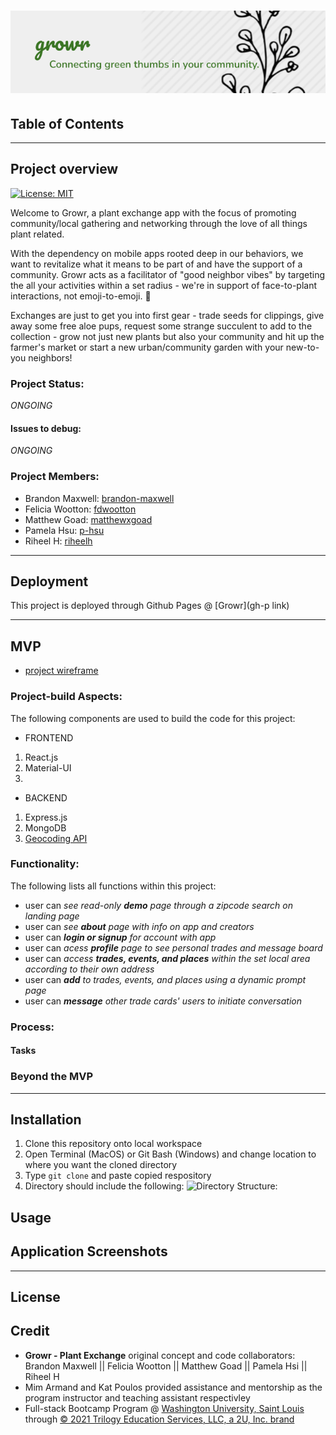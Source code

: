 # ![GROWR-logo](./assets/growr-logo.png)
## Table of Contents

****

## Project overview
[![License: MIT](https://img.shields.io/badge/License-MIT-yellow.svg)](https://opensource.org/licenses/MIT)


Welcome to Growr, a plant exchange app with the focus of promoting community/local gathering and networking through the love of all things plant related.

With the dependency on mobile apps rooted deep in our behaviors, we want to revitalize what it means to be part of and have the support of a community. Growr acts as a facilitator of "good neighbor vibes" by targeting the all your activities within a set radius - we're in support of face-to-plant interactions, not emoji-to-emoji. :seedling:

Exchanges are just to get you into first gear - trade seeds for clippings, give away some free aloe pups, request some strange succulent to add to the collection - grow not just new plants but also your community and hit up the farmer's market or start a new urban/community garden with your new-to-you neighbors!

### Project Status:

*ONGOING*

#### Issues to debug:
*ONGOING*

### Project Members:
* Brandon Maxwell: [brandon-maxwell](https://github.com/brandon-maxwell)
* Felicia Wootton: [fdwootton](https://github.com/fdwootton)
* Matthew Goad: [matthewxgoad](https://github.com/matthewxgoad)
* Pamela Hsu: [p-hsu](https://github.com/p-hsu)
* Riheel H: [riheelh](https://github.com/riheelh)

****

## Deployment

This project is deployed through Github Pages @ [Growr](gh-p link)

****

## MVP

* [project wireframe](./assets/growr-wireframe.pdf)

### Project-build Aspects:

The following components are used to build the code for this project:

* FRONTEND
1. React.js
2. Material-UI
3. 

* BACKEND
1. Express.js
2. MongoDB
3. [Geocoding API](https://developers.google.com/maps/documentation/geocoding/overview) 

### Functionality:

The following lists all functions within this project:

* user can *see read-only **demo** page through a zipcode search on landing page*
* user can *see **about** page with info on app and creators*
* user can ***login or signup** for account with app*
* user can *acess **profile** page to see personal trades and message board*
* user can *access **trades, events, and places** within the set local area according to their own address*
* user can ***add** to trades, events, and places using a dynamic prompt page*
* user can ***message** other trade cards' users to initiate conversation*


### Process:
#### Tasks

### Beyond the MVP

****

## Installation

1. Clone this repository onto local workspace
2. Open Terminal (MacOS) or Git Bash (Windows) and change location to where you want the cloned directory
3. Type `git clone` and paste copied respository
4. Directory should include the following:
![Directory Structure:](./assets/images/dir-struc.png)

## Usage

## Application Screenshots

****

## License

## Credit

* **Growr - Plant Exchange** original concept and code collaborators: Brandon Maxwell || Felicia Wootton || Matthew Goad || Pamela Hsi || Riheel H
* Mim Armand and Kat Poulos provided assistance and mentorship as the program instructor and teaching assistant respectivley
* Full-stack Bootcamp Program @ [Washington University, Saint Louis](https://bootcamp.tlcenter.wustl.edu/) through [© 2021 Trilogy Education Services, LLC, a 2U, Inc. brand](https://www.trilogyed.com/)